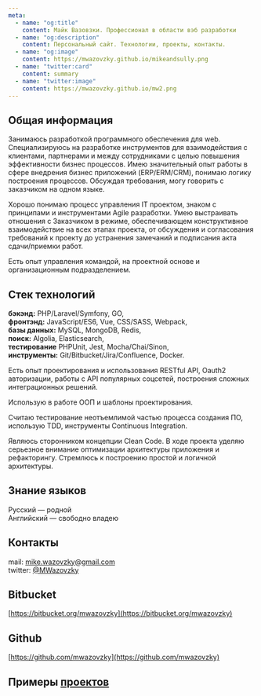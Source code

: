 ```yaml
---
meta:
  - name: "og:title"
    content: Майк Вазовзки. Профессионал в области вэб разработки 
  - name: "og:description"
    content: Персональный сайт. Технологии, проекты, контакты.
  - name: "og:image"
    content: https://mwazovzky.github.io/mikeandsully.png
  - name: "twitter:card"
    content: summary
  - name: "twitter:image"
    content: https://mwazovzky.github.io/mw2.png
---
```


## Общая информация

Занимаюсь разработкой программного обеспечения для web.
Специализируюсь на разработке инструментов для взаимодействия с клиентами, партнерами и между сотрудниками 
с целью повышения эффективности бизнес процессов.
Имею значительный опыт работы в сфере внедрения бизнес приложений (ERP/ERM/CRM), понимаю логику построения процессов.
Обсуждая требования, могу говорить с заказчиком на одном языке.

Хорошо понимаю процесс управления IT проектом, знаком с принципами и инструментами Agile разработки.
Умею выстраивать отношения с Заказчиком в режиме, обеспечивающем конструктивное взаимодействие на всех этапах проекта, от обсуждения и согласования требований к проекту до устранения замечаний и подписания акта сдачи/приемки работ.

Есть опыт управления командой, на проектной основе и организационным подразделением.

## Cтек технологий
**бэкэнд:** PHP/Laravel/Symfony, GO,     
**фронтэнд:** JavaScript/ES6, Vue, CSS/SASS, Webpack,   
**базы данных:** MySQL, MongoDB, Redis,       
**поиск:** Algolia, Elasticsearch,  
**тестирование** PHPUnit, Jest, Mocha/Chai/Sinon,   
**инструменты:** Git/Bitbucket/Jira/Confluence, Docker.

Есть опыт проектирования и использования RESTful API,
Oauth2 авторизации,
работы с API популярных соцсетей,
построения сложных интеграционных решений.

Использую в работе ООП и шаблоны проектирования.

Считаю тестирование неотъемлимой частью процесса создания ПО, использую TDD, инструменты Continuous Integration.

Являюсь сторонником концепции Clean Code. 
В ходе проекта уделяю серьезное внимание оптимизации архитектуры приложения и рефакторингу.
Стремлюсь к построению простой и логичной архитектуры.

## Знание языков
Русский — родной    
Английский — свободно владею

## Контакты
mail: mike.wazovzky@gmail.com   
twitter: [@MWazovzky](https://twitter.com/MWazovzky)

## Bitbucket
[https://bitbucket.org/mwazovzky](https://bitbucket.org/mwazovzky)

## Github
[https://github.com/mwazovzky](https://github.com/mwazovzky)

## Примеры [проектов](/projects.md)
